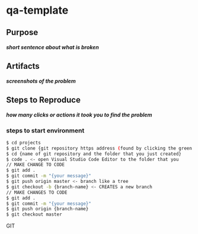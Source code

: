 # qa-template

## Purpose
##### short sentence about what is broken

## Artifacts
##### screenshots of the problem

## Steps to Reproduce
##### how many clicks or actions it took you to find the problem

### steps to start environment
```bash
$ cd projects
$ git clone {git repository https address (found by clicking the green CODE button on a Github repository website)}
$ cd {name of git repository and the folder that you just created}
$ code . <- open Visual Studio Code Editor to the folder that you 
// MAKE CHANGE TO CODE
$ git add .
$ git commit -m "{your message}"
$ git push origin master <- branch like a tree
$ git checkout -b {branch-name} <- CREATES a new branch
// MAKE CHANGES TO CODE
$ git add .
$ git commit -m "{your message}"
$ git push origin {branch-name}
$ git checkout master
```

GIT